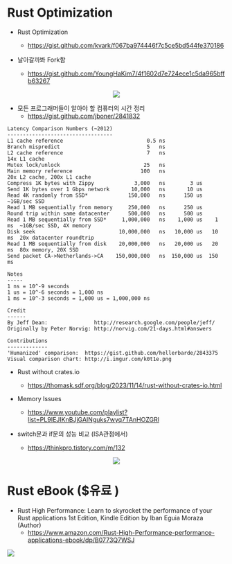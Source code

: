 # Rust Optimization

- Rust Optimization
  - https://gist.github.com/kvark/f067ba974446f7c5ce5bd544fe370186

- 날아갈까봐 Fork함 
  - https://gist.github.com/YoungHaKim7/4f1602d7e724ece1c5da965bffb63267

<p align="center">
  <img src="https://i.imgur.com/k0t1e.png" />
</p>

- 모든 프로그래머들이 알아야 할 컴퓨터의 시간 정리
  - https://gist.github.com/jboner/2841832

```
Latency Comparison Numbers (~2012)
----------------------------------
L1 cache reference                           0.5 ns
Branch mispredict                            5   ns
L2 cache reference                           7   ns                      14x L1 cache
Mutex lock/unlock                           25   ns
Main memory reference                      100   ns                      20x L2 cache, 200x L1 cache
Compress 1K bytes with Zippy             3,000   ns        3 us
Send 1K bytes over 1 Gbps network       10,000   ns       10 us
Read 4K randomly from SSD*             150,000   ns      150 us          ~1GB/sec SSD
Read 1 MB sequentially from memory     250,000   ns      250 us
Round trip within same datacenter      500,000   ns      500 us
Read 1 MB sequentially from SSD*     1,000,000   ns    1,000 us    1 ms  ~1GB/sec SSD, 4X memory
Disk seek                           10,000,000   ns   10,000 us   10 ms  20x datacenter roundtrip
Read 1 MB sequentially from disk    20,000,000   ns   20,000 us   20 ms  80x memory, 20X SSD
Send packet CA->Netherlands->CA    150,000,000   ns  150,000 us  150 ms

Notes
-----
1 ns = 10^-9 seconds
1 us = 10^-6 seconds = 1,000 ns
1 ms = 10^-3 seconds = 1,000 us = 1,000,000 ns

Credit
------
By Jeff Dean:               http://research.google.com/people/jeff/
Originally by Peter Norvig: http://norvig.com/21-days.html#answers

Contributions
-------------
'Humanized' comparison:  https://gist.github.com/hellerbarde/2843375
Visual comparison chart: http://i.imgur.com/k0t1e.png
``` 

- Rust without crates.io
  - https://thomask.sdf.org/blog/2023/11/14/rust-without-crates-io.html 

- Memory Issues
  - https://www.youtube.com/playlist?list=PL9IEJIKnBJjGAINguks7wyq7TAnHOZGRl

- switch문과 if문의 성능 비교 (ISA관점에서)
  - https://thinkpro.tistory.com/m/132

<p align="center">
  <img src="https://yt3.ggpht.com/YXq5z7b_VJXXgFtIEzRMIlce8OhyggmzFxk91SSm7JBo1yO3Z3jbOJ50he4n7pCsOXk410P-Vdpa3Vs=s640-c-fcrop64=1,00003577ffffca6e-nd-v1" />
</p>


# Rust eBook ($유료 )

- Rust High Performance: Learn to skyrocket the performance of your Rust applications 1st Edition, Kindle Edition
by Iban Eguia Moraza (Author) 
  - https://www.amazon.com/Rust-High-Performance-performance-applications-ebook/dp/B0773Q7WSJ
<p>
  <img src="https://m.media-amazon.com/images/W/MEDIAX_792452-T1/images/I/81jignYrATL._SY466_.jpg" />
</p>
